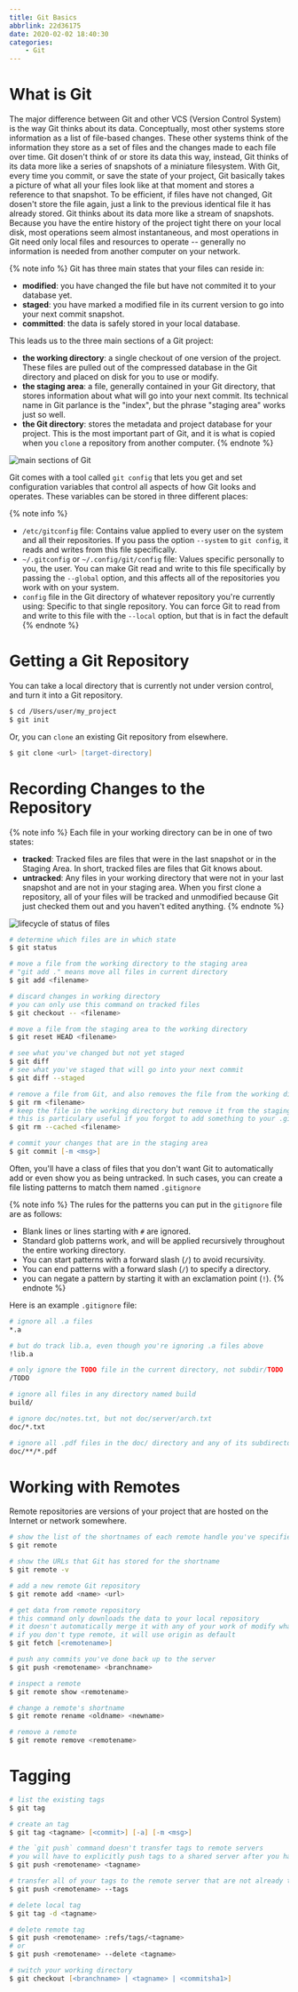 ```yaml
---
title: Git Basics
abbrlink: 22d36175
date: 2020-02-02 18:40:30
categories:
    - Git
---
```


# What is Git

The major difference between Git and other VCS (Version Control System) is the way Git thinks about its data. Conceptually, most other systems store information as a list of file-based changes. These other systems think of the information they store as a set of files and the changes made to each file over time. Git dosen't think of or store its data this way, instead, Git thinks of its data more like a series of snapshots of a miniature filesystem. With Git, every time you commit, or save the state of your project, Git basically takes a picture of what all your files look like at that moment and stores a reference to that snapshot. To be efficient, if files have not changed, Git dosen't store the file again, just a link to the previous identical file it has already stored. Git thinks about its data more like a stream of snapshots. Because you have the entire history of the project tight there on your local disk, most operations seem almost instantaneous, and most operations in Git need only local files and resources to operate -- generally no information is needed from another computer on your network. 

{% note info %}
Git has three main states that your files can reside in:
- **modified**: you have changed the file but have not commited it to your database yet.
- **staged**: you have marked a modified file in its current version to go into your next commit snapshot.
- **committed**: the data is safely stored in your local database.

This leads us to the three main sections of a Git project:
- **the working directory**: a single checkout of one version of the project. These files are pulled out of the compressed database in the Git directory and placed on disk for you to use or modify.
- **the staging area**: a file, generally contained in your Git directory, that stores information about what will go into your next commit. Its technical name in Git parlance is the "index", but the phrase "staging area" works just so well.
- **the Git directory**: stores the metadata and project database for your project. This is the most important part of Git, and it is what is copied when you `clone` a repository from another computer.
{% endnote %}

![main sections of Git](https://blog-images-1258719270.cos.ap-shanghai.myqcloud.com/Tutorial%20of%20Git/main%20sections%20of%20Git.png)

Git comes with a tool called `git config` that lets you get and set configuration variables that control all aspects of how Git looks and operates. These variables can be stored in three different places:

{% note info %}
- `/etc/gitconfig` file: Contains value applied to every user on the system and all their repositories. If you pass the option `--system` to `git config`, it reads and writes from this file specifically.
- `~/.gitconfig` or `~/.config/git/config` file: Values specific personally to you, the user. You can make Git read and write to this file specifically by passing the `--global` option, and this affects all of the repositories you work with on your system.
- `config` file in the Git directory of whatever repository you're currently using: Specific to that single repository. You can force Git to read from and write to this file with the `--local` option, but that is in fact the default
{% endnote %}

# Getting a Git Repository

You can take a local directory that is currently not under version control, and turn it into a Git repository.

```zsh
$ cd /Users/user/my_project
$ git init
```

Or, you can `clone` an existing Git repository from elsewhere.

```zsh
$ git clone <url> [target-directory]
```

# Recording Changes to the Repository

{% note info %}
Each file in your working directory can be in one of two states:
- **tracked**: Tracked files are files that were in the last snapshot or in the Staging Area. In short, tracked files are files that Git knows about.
- **untracked**: Any files in your working directory that were not in your last snapshot and are not in your staging area. When you first clone a repository, all of your files will be tracked and unmodified because Git just checked them out and you haven't edited anything.
{% endnote %}

![lifecycle of status of files](https://blog-images-1258719270.cos.ap-shanghai.myqcloud.com/Tutorial%20of%20Git/lifecycle%20of%20the%20status%20of%20files.png)

```zsh
# determine which files are in which state
$ git status

# move a file from the working directory to the staging area
# "git add ." means move all files in current directory
$ git add <filename>

# discard changes in working directory
# you can only use this command on tracked files
$ git checkout -- <filename>

# move a file from the staging area to the working directory
$ git reset HEAD <filename>

# see what you've changed but not yet staged
$ git diff
# see what you've staged that will go into your next commit
$ git diff --staged

# remove a file from Git, and also removes the file from the working directory (which means delete the file)
$ git rm <filename>
# keep the file in the working directory but remove it from the staging area
# this is particulary useful if you forgot to add something to your .gitignore file and accidentally staged it
$ git rm --cached <filename>

# commit your changes that are in the staging area
$ git commit [-m <msg>]
```

Often, you'll have a class of files that you don't want Git to automatically add or even show you as being untracked. In such cases, you can create a file listing patterns to match them named `.gitignore`

{% note info %}
The rules for the patterns you can put in the `gitignore` file are as follows:
- Blank lines or lines starting with `#` are ignored.
- Standard glob patterns work, and will be applied recursively throughout the entire working directory.
- You can start patterns with a forward slash (`/`) to avoid recursivity.
- You can end patterns with a forward slash (`/`) to specify a directory.
- you can negate a pattern by starting it with an exclamation point (`!`).
{% endnote %}

Here is an example `.gitignore` file:

```zsh
# ignore all .a files
*.a

# but do track lib.a, even though you're ignoring .a files above
!lib.a

# only ignore the TODO file in the current directory, not subdir/TODO
/TODO

# ignore all files in any directory named build
build/

# ignore doc/notes.txt, but not doc/server/arch.txt
doc/*.txt

# ignore all .pdf files in the doc/ directory and any of its subdirectories
doc/**/*.pdf
```

# Working with Remotes

Remote repositories are versions of your project that are hosted on the Internet or network somewhere.

```zsh
# show the list of the shortnames of each remote handle you've specified
$ git remote

# show the URLs that Git has stored for the shortname
$ git remote -v

# add a new remote Git repository
$ git remote add <name> <url>

# get data from remote repository
# this command only downloads the data to your local repository
# it doesn't automatically merge it with any of your work of modify what you're currently working on
# if you don't type remote, it will use origin as default
$ git fetch [<remotename>]

# push any commits you've done back up to the server
$ git push <remotename> <branchname>

# inspect a remote
$ git remote show <remotename>

# change a remote's shortname
$ git remote rename <oldname> <newname>

# remove a remote
$ git remote remove <remotename>
```

# Tagging

```zsh
# list the existing tags
$ git tag

# create an tag
$ git tag <tagname> [<commit>] [-a] [-m <msg>]

# the `git push` command doesn't transfer tags to remote servers
# you will have to explicitly push tags to a shared server after you have created them
$ git push <remotename> <tagname>

# transfer all of your tags to the remote server that are not already there
$ git push <remotename> --tags

# delete local tag
$ git tag -d <tagname>

# delete remote tag
$ git push <remotename> :refs/tags/<tagname>
# or
$ git push <remotename> --delete <tagname>

# switch your working directory
$ git checkout [<branchname> | <tagname> | <commitsha1>]
```